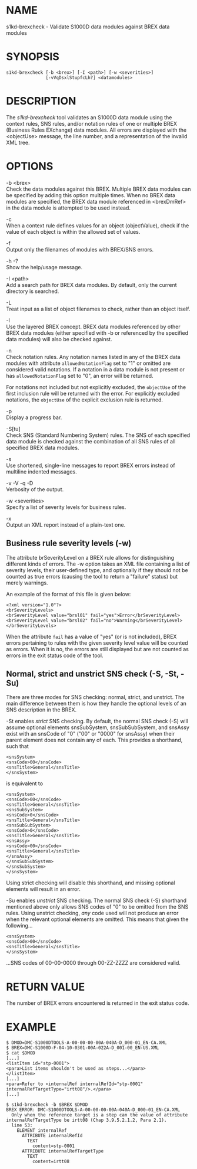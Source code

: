 NAME
====

s1kd-brexcheck - Validate S1000D data modules against BREX data modules

SYNOPSIS
========

    s1kd-brexcheck [-b <brex>] [-I <path>] [-w <severities>]
                   [-vVqDsxlStupfcLh?] <datamodules>

DESCRIPTION
===========

The *s1kd-brexcheck* tool validates an S1000D data module using the context rules, SNS rules, and/or notation rules of one or multiple BREX (Business Rules EXchange) data modules. All errors are displayed with the &lt;objectUse&gt; message, the line number, and a representation of the invalid XML tree.

OPTIONS
=======

-b &lt;brex&gt;  
Check the data modules against this BREX. Multiple BREX data modules can be specified by adding this option multiple times. When no BREX data modules are specified, the BREX data module referenced in &lt;brexDmRef&gt; in the data module is attempted to be used instead.

-c  
When a context rule defines values for an object (objectValue), check if the value of each object is within the allowed set of values.

-f  
Output only the filenames of modules with BREX/SNS errors.

-h -?  
Show the help/usage message.

-I &lt;path&gt;  
Add a search path for BREX data modules. By default, only the current directory is searched.

-L  
Treat input as a list of object filenames to check, rather than an object itself.

-l  
Use the layered BREX concept. BREX data modules referenced by other BREX data modules (either specified with -b or referenced by the specified data modules) will also be checked against.

-n  
Check notation rules. Any notation names listed in any of the BREX data modules with attribute `allowedNotationFlag` set to "1" or omitted are considered valid notations. If a notation in a data module is not present or has `allowedNotationFlag` set to "0", an error will be returned.

For notations not included but not explicitly excluded, the `objectUse` of the first inclusion rule will be returned with the error. For explicitly excluded notations, the `objectUse` of the explicit exclusion rule is returned.

-p  
Display a progress bar.

-S\[tu\]  
Check SNS (Standard Numbering System) rules. The SNS of each specified data module is checked against the combination of all SNS rules of all specified BREX data modules.

-s  
Use shortened, single-line messages to report BREX errors instead of multiline indented messages.

-v -V -q -D  
Verbosity of the output.

-w &lt;severities&gt;  
Specify a list of severity levels for business rules.

-x  
Output an XML report instead of a plain-text one.

Business rule severity levels (-w)
----------------------------------

The attribute brSeverityLevel on a BREX rule allows for distinguishing different kinds of errors. The -w option takes an XML file containing a list of severity levels, their user-defined type, and optionally if they should not be counted as true errors (causing the tool to return a "failure" status) but merely warnings.

An example of the format of this file is given below:

    <?xml version="1.0"?>
    <brSeverityLevels>
    <brSeverityLevel value="brsl01" fail="yes">Error</brSeverityLevel>
    <brSeverityLevel value="brsl02" fail="no">Warning</brSeverityLevel>
    </brSeverityLevels>

When the attribute `fail` has a value of "yes" (or is not included), BREX errors pertaining to rules with the given severity level value will be counted as errors. When it is no, the errors are still displayed but are not counted as errors in the exit status code of the tool.

Normal, strict and unstrict SNS check (-S, -St, -Su)
----------------------------------------------------

There are three modes for SNS checking: normal, strict, and unstrict. The main difference between them is how they handle the optional levels of an SNS description in the BREX.

-St enables *strict* SNS checking. By default, the normal SNS check (-S) will assume optional elements snsSubSystem, snsSubSubSystem, and snsAssy exist with an snsCode of "0" ("00" or "0000" for snsAssy) when their parent element does not contain any of each. This provides a shorthand, such that

    <snsSystem>
    <snsCode>00</snsCode>
    <snsTitle>General</snsTitle>
    </snsSystem>

is equivalent to

    <snsSystem>
    <snsCode>00</snsCode>
    <snsTitle>General</snsTitle>
    <snsSubSystem>
    <snsCode>0</snsCode>
    <snsTitle>General</snsTitle>
    <snsSubSubSystem>
    <snsCode>0</snsCode>
    <snsTitle>General</snsTitle>
    <snsAssy>
    <snsCode>00</snsCode>
    <snsTitle>General</snsTitle>
    </snsAssy>
    </snsSubSubSystem>
    </snsSubSystem>
    </snsSystem>

Using strict checking will disable this shorthand, and missing optional elements will result in an error.

-Su enables *unstrict* SNS checking. The normal SNS check (-S) shorthand mentioned above only allows SNS codes of "0" to be omitted from the SNS rules. Using unstrict checking, *any* code used will not produce an error when the relevant optional elements are omitted. This means that given the following...

    <snsSystem>
    <snsCode>00</snsCode>
    <snsTitle>General</snsTitle>
    </snsSystem>

...SNS codes of 00-00-0000 through 00-ZZ-ZZZZ are considered valid.

RETURN VALUE
============

The number of BREX errors encountered is returned in the exit status code.

EXAMPLE
=======

    $ DMOD=DMC-S1000DTOOLS-A-00-00-00-00A-040A-D_000-01_EN-CA.XML
    $ BREX=DMC-S1000D-F-04-10-0301-00A-022A-D_001-00_EN-US.XML
    $ cat $DMOD
    [...]
    <listItem id="stp-0001">
    <para>List items shouldn't be used as steps...</para>
    </listItem>
    [...]
    <para>Refer to <internalRef internalRefId="stp-0001"
    internalRefTargetType="irtt08"/>.</para>
    [...]

    $ s1kd-brexcheck -b $BREX $DMOD
    BREX ERROR: DMC-S1000DTOOLS-A-00-00-00-00A-040A-D_000-01_EN-CA.XML
      Only when the reference target is a step can the value of attribute
    internalRefTargetType be irtt08 (Chap 3.9.5.2.1.2, Para 2.1).
      line 53:
        ELEMENT internalRef
          ATTRIBUTE internalRefId
            TEXT
              content=stp-0001
          ATTRIBUTE internalRefTargetType
            TEXT
              content=irtt08
